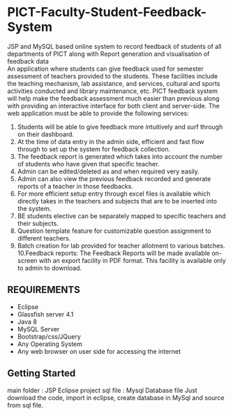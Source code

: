 # PICT-Faculty-Student-Feedback-System
JSP and MySQL based online system to record feedback of students of all departments of PICT along with Report generation and visualisation of feedback data<br>
An application where students can give feedback used for semester assessment of
teachers provided to the students. These facilities include the teaching mechanism,
lab assistance, and services, cultural and sports activities conducted and library
maintenance, etc. PICT feedback system will help make the feedback assessment
much easier than previous along with providing an interactive interface for both
client and server-side.
The web application must be able to provide the following services:
1. Students will be able to give feedback more intuitively and surf through on
their dashboard.
2. At the time of data entry in the admin side, efficient and fast flow through to
set up the system for feedback collection.
3. The feedback report is generated which takes into account the number of
students who have given that specific teacher.
4. Admin can be edited/deleted as and when required very easily.
5. Admin can also view the previous feedback recorded and generate reports of
a teacher in those feedbacks.
6. For more efficient setup entry through excel files is available which directly
takes in the teachers and subjects that are to be inserted into the system.
7. BE students elective can be separately mapped to specific teachers and their
subjects.
8. Question template feature for customizable question assignment to different
teachers.
9. Batch creation for lab provided for teacher allotment to various batches.
10.Feedback reports: The Feedback Reports will be made available on-screen
with an export facility in PDF format. This facility is available only to admin
to download.

## REQUIREMENTS
* Eclipse
* Glassfish server 4.1 
* Java 8 
* MySQL Server 
* Bootstrap/css/JQuery 
* Any Operating System 
* Any web browser on user side for accessing the internet

## Getting Started
main folder : JSP Eclipse project sql file : Mysql Database file
Just download the code, import in eclipse, create database in MySql and source from sql file.
